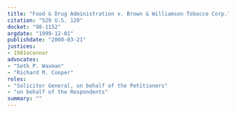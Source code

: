 ```yaml
---
title: "Food & Drug Administration v. Brown & Williamson Tobacco Corp."
citation: "529 U.S. 120"
docket: "98-1152"
argdate: "1999-12-01"
publishdate: "2000-03-21"
justices:
- 1981oconnor
advocates:
- "Seth P. Waxman"
- "Richard M. Cooper"
roles:
- "Solicitor General, on behalf of the Petitioners"
- "on behalf of the Respondents"
summary: ""
---
```


